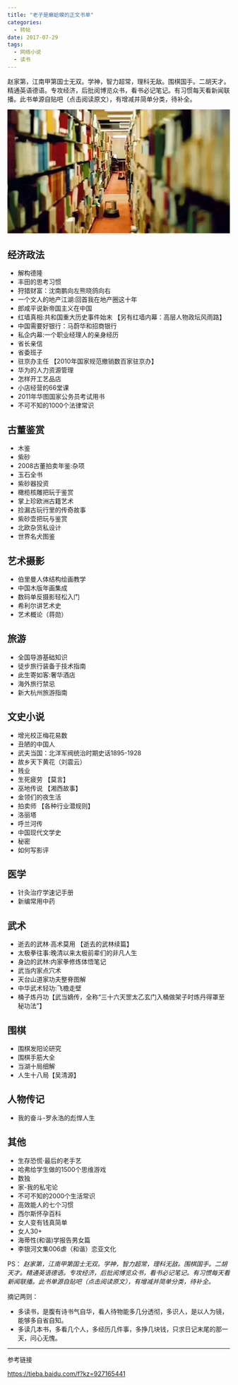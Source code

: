 ```yaml
---
title: "老子是癞蛤蟆的正文书单"
categories:
  - 转帖
date: 2017-07-29
tags:
  - 网络小说
  - 读书
---
```


赵家第，江南甲第国士无双。学神，智力超常，理科无敌。围棋国手。二胡天才。精通英语德语。专攻经济，后批阅博览众书，看书必记笔记。有习惯每天看新闻联播。此书单源自贴吧（点击阅读原文），有增减并简单分类，待补全。

<!--more-->

![图示](/assets/201709/WX20170728-134129@2x.jpg)

**经济政法**
------
- 解构德隆
- 丰田的思考习惯
- 狩猎财富：沈南鹏向左熊晓鸽向右
- 一个文人的地产江湖:回首我在地产圈这十年
- 郎咸平说新帝国主义在中国
- 红墙真相:共和国重大历史事件始末 【另有红墙内幕：高层人物政坛风雨路】
- 中国需要好银行：马蔚华和招商银行
- 私企内幕:一个职业经理人的亲身经历
- 省长亲信
- 省委班子
- 驻京办主任 【2010年国家规范撤销数百家驻京办】
- 华为的人力资源管理
- 怎样开工艺品店
- 小店经营的66堂课
- 2011年华图国家公务员考试用书
- 不可不知的1000个法律常识

**古董鉴赏**
------
- 木鉴
- 紫砂
- 2008古董拍卖年鉴:杂项
- 玉石全书
- 紫砂器投资
- 橄榄核雕把玩于鉴赏
- 掌上珍欧洲古籍艺术
- 捡漏古玩行里的传奇故事
- 紫砂壶把玩与鉴赏
- 北欧杂货私设计
- 世界名犬图鉴

**艺术摄影**
------
-  伯里曼人体结构绘画教学
-  中国木版年画集成
-  数码单反摄影轻松入门
-  希利尔讲艺术史
-  艺术概论（蒋勋）

**旅游**
------
- 全国导游基础知识
- 徒步旅行装备于技术指南
- 此生寄如客:奢华酒店
- 海外旅行禁忌
- 新大杭州旅游指南

**文史小说**
------
- 增光校正梅花易数
- 丑陋的中国人
- 武夫当国：北洋军阀统治时期史话1895-1928
- 故乡天下黄花（刘震云）
- 贱业
- 生死疲劳 【莫言】
- 巫地传说 【湘西故事】
- 金领们的夜生活
- 拍卖师 【各种行业潜规则】
- 洛丽塔
- 呼兰河传
- 中国现代文学史
- 秘密
- 如何写影评

**医学**
------
- 针灸治疗学速记手册
- 新编常用中药

**武术**
------
- 逝去的武林·高术莫用 【逝去的武林续篇】
- 太极拳往事:晚清以来太极前辈们的非凡人生
- 身边的武林:内家拳修炼体悟笔记
- 武当内家点穴术
- 天台山道家功夫整脊图解
- 中华武术轻功:飞檐走壁
- 桶子炼丹功【武当嫡传，全称“三十六天罡太乙玄门入桶做架子时炼丹得罩至秘功法”】

**围棋**
------
- 围棋发阳论研究
- 围棋手筋大全
- 当湖十局细解
- 人生十八局【吴清源】

**人物传记**
------
- 我的奋斗-罗永浩的彪悍人生

**其他**
------
- 生存恐慌·最后的老手艺
- 哈弗给学生做的1500个思维游戏
- 数独
- 家-我的私宅论
- 不可不知的2000个生活常识
- 高效能人的七个习惯
- 西尔斯怀孕百科
- 女人变有钱真简单
- 女人30+
- 海蒂性(和谐)学报告男女篇
- 李银河文集006虐（和谐）恋亚文化

PS：
*赵家第，江南甲第国士无双。学神，智力超常，理科无敌。围棋国手。二胡天才。精通英语德语。专攻经济，后批阅博览众书，看书必记笔记。有习惯每天看新闻联播。此书单源自贴吧（点击阅读原文），有增减并简单分类，待补全。*

摘记两则：
* 多读书，是腹有诗书气自华，看人待物能多几分透彻，多识人，是以人为镜，能够多自省自知。
* 多读几本书，多看几个人，多经历几件事，多挣几块钱，只求日记末尾的那一天，问心无愧。

---
参考链接

https://tieba.baidu.com/f?kz=927165441
